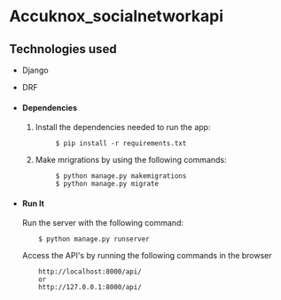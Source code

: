 # Accuknox_socialnetworkapi
## Technologies used
* Django
* DRF

* #### Dependencies
    
    1. Install the dependencies needed to run the app:
       ```
            $ pip install -r requirements.txt
       ```
    2. Make mrigrations by using the following commands:
       ```
            $ python manage.py makemigrations
            $ python manage.py migrate
       ```

* #### Run It
    Run the server with the following command:
    ```
        $ python manage.py runserver
    ```
    Access the API's by running the following commands in the browser
    ```
        http://localhost:8000/api/
        or
        http://127.0.0.1:8000/api/
    ```
